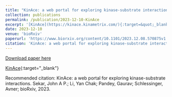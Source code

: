 ```yaml
---
title: "KinAce: a web portal for exploring kinase-substrate interactions"
collection: publications
permalink: /publication/2023-12-10-KinAce
excerpt: '[KinAce](https://kinace.kinametrix.com/){:target=&quot;_blank&quot;}'
date: 2023-12-10
venue: 'bioRxiv'
paperurl: 'https://www.biorxiv.org/content/10.1101/2023.12.08.570875v1.abstract'
citation: 'KinAce: a web portal for exploring kinase-substrate interactions.   Sekar, John A P.; Li, Yan Chak; Pandey, Gaurav; Schlessinger, Avner; bioRxiv, 2023.'
---
```


<a href='https://www.biorxiv.org/content/10.1101/2023.12.08.570875v1.abstract'>Download paper here</a>

[KinAce](https://kinace.kinametrix.com/){:target=&quot;_blank&quot;}

Recommended citation: KinAce: a web portal for exploring kinase-substrate interactions.   Sekar, John A P.; Li, Yan Chak; Pandey, Gaurav; Schlessinger, Avner; bioRxiv, 2023.
